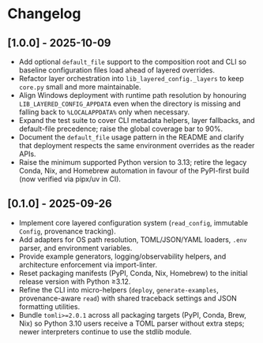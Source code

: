 # Changelog

## [1.0.0] - 2025-10-09

- Add optional `default_file` support to the composition root and CLI so baseline configuration files load ahead of layered overrides.
- Refactor layer orchestration into `lib_layered_config._layers` to keep `core.py` small and more maintainable.
- Align Windows deployment with runtime path resolution by honouring `LIB_LAYERED_CONFIG_APPDATA` even when the directory is missing and falling back to `%LOCALAPPDATA%` only when necessary.
- Expand the test suite to cover CLI metadata helpers, layer fallbacks, and default-file precedence; raise the global coverage bar to 90%.
- Document the `default_file` usage pattern in the README and clarify that deployment respects the same environment overrides as the reader APIs.
- Raise the minimum supported Python version to 3.13; retire the legacy Conda, Nix, and Homebrew automation in favour of the PyPI-first build (now verified via pipx/uv in CI).

## [0.1.0] - 2025-09-26
- Implement core layered configuration system (`read_config`, immutable `Config`, provenance tracking).
- Add adapters for OS path resolution, TOML/JSON/YAML loaders, `.env` parser, and environment variables.
- Provide example generators, logging/observability helpers, and architecture enforcement via import-linter.
- Reset packaging manifests (PyPI, Conda, Nix, Homebrew) to the initial release version with Python ≥3.12.
- Refine the CLI into micro-helpers (`deploy`, `generate-examples`, provenance-aware `read`) with
  shared traceback settings and JSON formatting utilities.
- Bundle `tomli>=2.0.1` across all packaging targets (PyPI, Conda, Brew, Nix) so Python 3.10 users
  receive a TOML parser without extra steps; newer interpreters continue to use the stdlib module.
